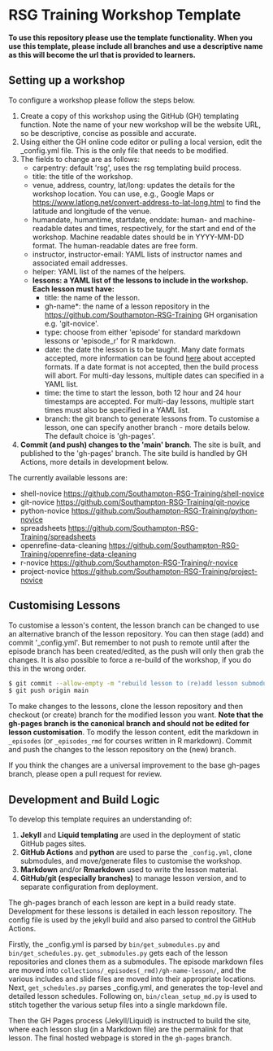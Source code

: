 # RSG Training Workshop Template

**To use this repository please use the template functionality. When you use this template, please include all branches and use a descriptive name as this will become the url that is provided to learners.**

## Setting up a workshop

To configure a workshop please follow the steps below.

1) Create a copy of this workshop using the GitHub (GH) templating function. Note the name of your new workshop will be the website URL, so be descriptive, concise as possible and accurate.
2) Using either the GH online code editor or pulling a local version, edit the _config.yml file. This is the only file that needs to be modified.
3) The fields to change are as follows:
   - carpentry: default 'rsg', uses the rsg templating build process.
   - title: the title of the workshop.
   - venue, address, country, lat/long: updates the details for the workshop location. You can use, e.g., Google Maps or https://www.latlong.net/convert-address-to-lat-long.html to find the latitude and longitude of the venue.
   - humandate, humantime, startdate, enddate: human- and machine-readable dates and times, respectively, for the start and end of the workshop. Machine readable dates should be in YYYY-MM-DD format. The human-readable dates are free form.
   - instructor, instructor-email: YAML lists of instructor names and associated email addresses.
   - helper: YAML list of the names of the helpers.
   - **lessons: a YAML list of the lessons to include in the workshop. Each lesson must have:**
      - title: the name of the lesson.
      - gh-name*: the name of a lesson repository in the <https://github.com/Southampton-RSG-Training> GH organisation e.g. 'git-novice'.
      - type: choose from either 'episode' for standard markdown lessons or 'episode_r' for R markdown.
      - date: the date the lesson is to be taught. Many date formats accepted, more information can be found [here](https://dateutil.readthedocs.io/en/stable/parser.html) about accepted formats. If a date format is not accepted, then the build process will abort. For multi-day lessons, multiple dates can specified in a YAML list.
      - time: the time to start the lesson, both 12 hour and 24 hour timestamps are accepted. For multi-day lessons, multiple start times must also be specified in a YAML list.
      - branch: the git branch to generate lessons from. To customise a lesson, one can specify another branch - more details below. The default choice is 'gh-pages'.
4) **Commit (and push) changes to the 'main' branch**. The site is built, and published to the 'gh-pages' branch. The site build is handled by GH Actions, more details in development below.

The currently available lessons are:

- shell-novice <https://github.com/Southampton-RSG-Training/shell-novice>
- git-novice <https://github.com/Southampton-RSG-Training/git-novice>
- python-novice <https://github.com/Southampton-RSG-Training/python-novice>
- spreadsheets <https://github.com/Southampton-RSG-Training/spreadsheets>
- openrefine-data-cleaning <https://github.com/Southampton-RSG-Training/openrefine-data-cleaning>
- r-novice <https://github.com/Southampton-RSG-Training/r-novice>
- project-novice <https://github.com/Southampton-RSG-Training/project-novice>

## Customising Lessons

To customise a lesson's content, the lesson branch can be changed to use an alternative branch of the lesson repository. You can then stage (add) and commit '_config.yml'. But remember to not push to remote until after the episode branch has been created/edited, as the push will only then grab the changes. It is also possible to force a re-build of the workshop, if you do this in the wrong order.

```bash
$ git commit --allow-empty -m "rebuild lesson to (re)add lesson submodules"
$ git push origin main
```

To make changes to the lessons, clone the lesson repository and then checkout (or create) branch for the modified lesson
you want. **Note that the gh-pages branch is the canonical branch and should not be edited for lesson customisation**. To
modify the lesson content, edit the markdown in `_episodes` (or `_episodes_rmd` for courses written in R markdown). Commit and
push the changes to the lesson repository on the (new) branch.

If you think the changes are a universal improvement to the base gh-pages branch, please open a pull request for review.

## Development and Build Logic

To develop this template requires an understanding of:

1) **Jekyll** and **Liquid templating** are used in the deployment of static GitHub pages sites.
2) **GitHub Actions** and **python** are used to parse the `_config.yml`, clone submodules, and move/generate files to customise the workshop.
3) **Markdown** and/or **Rmarkdown** used to write the lesson material.
4)  **GitHub/git (especially branches)** to manage lesson version, and to separate configuration from deployment.


The gh-pages branch of each lesson are kept in a build ready state. Development for these lessons is detailed in each
lesson repository. The config file is used by the jekyll build and also parsed to control the GitHub Actions.

Firstly, the _config.yml is parsed by `bin/get_submodules.py` and `bin/get_schedules.py`. `get_submodules.py` gets each of the lesson repositories and clones them as a submodules. The episode markdown files are
moved into `collections/_episodes(_rmd)/gh-name-lesson/`, and the various includes and slide files are moved into their appropriate locations. Next, `get_schedules.py` parses _config.yml, and generates the top-level and detailed lesson schedules. Following on, `bin/clean_setup_md.py` is used to stitch together the various setup files into a single markdown file.

Then the GH Pages process (Jekyll/Liquid) is instructed to build the site, where each lesson slug (in a Markdown file) are the permalink for that lesson. The final hosted webpage is stored in the `gh-pages` branch.
